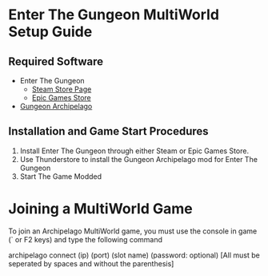 # Enter The Gungeon MultiWorld Setup Guide

## Required Software

- Enter The Gungeon
  - [Steam Store Page](https://store.steampowered.com/app/311690/Enter_the_Gungeon/)
  - [Epic Games Store](https://store.epicgames.com/en-US/p/enter-the-gungeon)
- [Gungeon Archipelago](https://thunderstore.io/c/enter-the-gungeon/p/GungeonArchipelago/Gungeon_Archipelago/)

## Installation and Game Start Procedures

1. Install Enter The Gungeon through either Steam or Epic Games Store.
2. Use Thunderstore to install the Gungeon Archipelago mod for Enter The Gungeon
3. Start The Game Modded

# Joining a MultiWorld Game

To join an Archipelago MultiWorld game, you must use the console in game (` or F2 keys) and type the following command
  
archipelago connect (ip) (port) (slot name) (password: optional) [All must be seperated by spaces and without the parenthesis]
